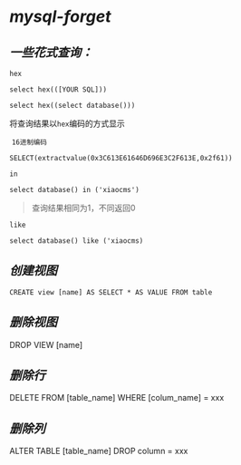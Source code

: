 # *mysql-forget*

## *一些花式查询：*

`hex`

```
select hex(([YOUR SQL]))
```

```mysql
select hex((select database()))
```

将查询结果以`hex`编码的方式显示

​	`16进制编码`

```SELECT(extractvalue(0x3C613E61646D696E3C2F613E,0x2f61))
SELECT(extractvalue(0x3C613E61646D696E3C2F613E,0x2f61))
```



`in`

```mysql
select database() in ('xiaocms')
```

> 查询结果相同为1，不同返回0

`like`

```mysql
select database() like ('xiaocms)
```











## *创建视图*

```1&#39; and ascii(substr((select databae()),1,1)
CREATE view [name] AS SELECT * AS VALUE FROM table
```

## *删除视图*

DROP VIEW [name]

## *删除行*

DELETE FROM [table_name] WHERE [colum_name] = xxx

## *删除列*

ALTER TABLE [table_name] DROP column = xxx

